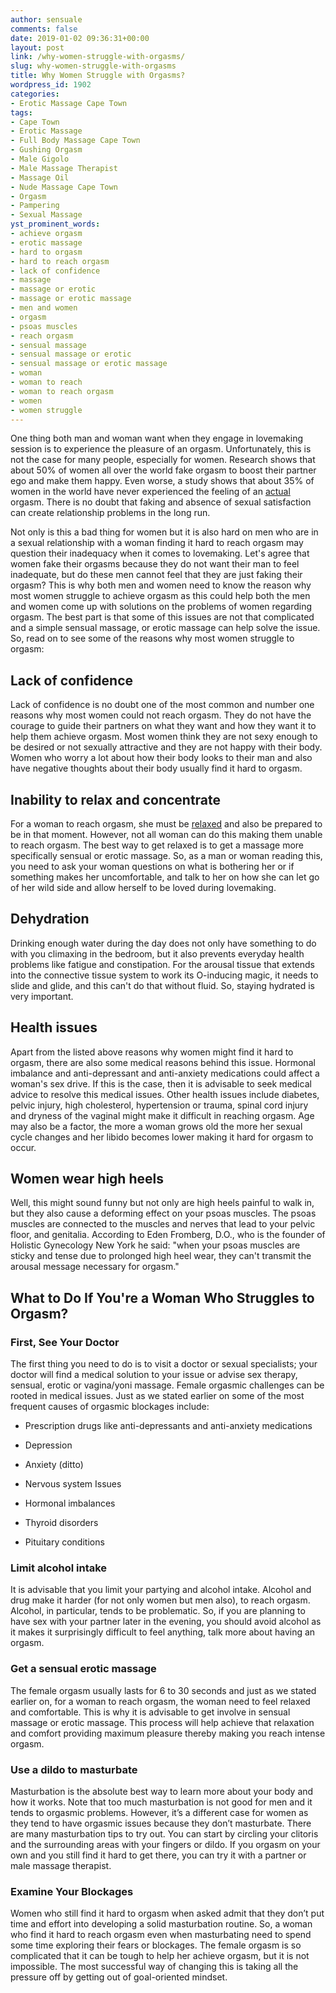 ```yaml
---
author: sensuale
comments: false
date: 2019-01-02 09:36:31+00:00
layout: post
link: /why-women-struggle-with-orgasms/
slug: why-women-struggle-with-orgasms
title: Why Women Struggle with Orgasms?
wordpress_id: 1902
categories:
- Erotic Massage Cape Town
tags:
- Cape Town
- Erotic Massage
- Full Body Massage Cape Town
- Gushing Orgasm
- Male Gigolo
- Male Massage Therapist
- Massage Oil
- Nude Massage Cape Town
- Orgasm
- Pampering
- Sexual Massage
yst_prominent_words:
- achieve orgasm
- erotic massage
- hard to orgasm
- hard to reach orgasm
- lack of confidence
- massage
- massage or erotic
- massage or erotic massage
- men and women
- orgasm
- psoas muscles
- reach orgasm
- sensual massage
- sensual massage or erotic
- sensual massage or erotic massage
- woman
- woman to reach
- woman to reach orgasm
- women
- women struggle
---
```


One thing both man and woman want when they engage in lovemaking session is to experience the pleasure of an orgasm. Unfortunately, this is not the case for many people, especially for women. Research shows that about 50% of women all over the world fake orgasm to boost their partner ego and make them happy. Even worse, a study shows that about 35% of women in the world have never experienced the feeling of an [actual](/stop-faking-an-orgasm/) orgasm. There is no doubt that faking and absence of sexual satisfaction can create relationship problems in the long run.

Not only is this a bad thing for women but it is also hard on men who are in a sexual relationship with a woman finding it hard to reach orgasm may question their inadequacy when it comes to lovemaking. Let's agree that women fake their orgasms because they do not want their man to feel inadequate, but do these men cannot feel that they are just faking their orgasm? This is why both men and women need to know the reason why most women struggle to achieve orgasm as this could help both the men and women come up with solutions on the problems of women regarding orgasm. The best part is that some of this issues are not that complicated and a simple sensual massage, or erotic massage can help solve the issue. So, read on to see some of the reasons why most women struggle to orgasm:


## Lack of confidence


Lack of confidence is no doubt one of the most common and number one reasons why most women could not reach orgasm. They do not have the courage to guide their partners on what they want and how they want it to help them achieve orgasm. Most women think they are not sexy enough to be desired or not sexually attractive and they are not happy with their body. Women who worry a lot about how their body looks to their man and also have negative thoughts about their body usually find it hard to orgasm.


## Inability to relax and concentrate


For a woman to reach orgasm, she must be [relaxed](/orgasms-and-relaxation/) and also be prepared to be in that moment. However, not all woman can do this making them unable to reach orgasm. The best way to get relaxed is to get a massage more specifically sensual or erotic massage. So, as a man or woman reading this, you need to ask your woman questions on what is bothering her or if something makes her uncomfortable, and talk to her on how she can let go of her wild side and allow herself to be loved during lovemaking.


## Dehydration


Drinking enough water during the day does not only have something to do with you climaxing in the bedroom, but it also prevents everyday health problems like fatigue and constipation. For the arousal tissue that extends into the connective tissue system to work its O-inducing magic, it needs to slide and glide, and this can't do that without fluid. So, staying hydrated is very important.


## Health issues


Apart from the listed above reasons why women might find it hard to orgasm, there are also some medical reasons behind this issue. Hormonal imbalance and anti-depressant and anti-anxiety medications could affect a woman's sex drive. If this is the case, then it is advisable to seek medical advice to resolve this medical issues. Other health issues include diabetes, pelvic injury, high cholesterol, hypertension or trauma, spinal cord injury and dryness of the vaginal might make it difficult in reaching orgasm. Age may also be a factor, the more a woman grows old the more her sexual cycle changes and her libido becomes lower making it hard for orgasm to occur.


## Women wear high heels


Well, this might sound funny but not only are high heels painful to walk in, but they also cause a deforming effect on your psoas muscles. The psoas muscles are connected to the muscles and nerves that lead to your pelvic floor, and genitalia. According to Eden Fromberg, D.O., who is the founder of Holistic Gynecology New York he said: "when your psoas muscles are sticky and tense due to prolonged high heel wear, they can't transmit the arousal message necessary for orgasm."


## What to Do If You're a Woman Who Struggles to Orgasm?




### First, See Your Doctor


The first thing you need to do is to visit a doctor or sexual specialists; your doctor will find a medical solution to your issue or advise sex therapy, sensual, erotic or vagina/yoni massage. Female orgasmic challenges can be rooted in medical issues. Just as we stated earlier on some of the most frequent causes of orgasmic blockages include:




  * Prescription drugs like anti-depressants and anti-anxiety medications


  * Depression


  * Anxiety (ditto)


  * Nervous system Issues


  * Hormonal imbalances


  * Thyroid disorders


  * Pituitary conditions




### Limit alcohol intake


It is advisable that you limit your partying and alcohol intake. Alcohol and drug make it harder (for not only women but men also), to reach orgasm. Alcohol, in particular, tends to be problematic. So, if you are planning to have sex with your partner later in the evening, you should avoid alcohol as it makes it surprisingly difficult to feel anything, talk more about having an orgasm.


### Get a sensual erotic massage


The female orgasm usually lasts for 6 to 30 seconds and just as we stated earlier on, for a woman to reach orgasm, the woman need to feel relaxed and comfortable. This is why it is advisable to get involve in sensual massage or erotic massage. This process will help achieve that relaxation and comfort providing maximum pleasure thereby making you reach intense orgasm.


### Use a dildo to masturbate


Masturbation is the absolute best way to learn more about your body and how it works. Note that too much masturbation is not good for men and it tends to orgasmic problems. However, it’s a different case for women as they tend to have orgasmic issues because they don’t masturbate. There are many masturbation tips to try out. You can start by circling your clitoris and the surrounding areas with your fingers or dildo. If you orgasm on your own and you still find it hard to get there, you can try it with a partner or male massage therapist.


### Examine Your Blockages


Women who still find it hard to orgasm when asked admit that they don’t put time and effort into developing a solid masturbation routine. So, a woman who find it hard to reach orgasm even when masturbating need to spend some time exploring their fears or blockages. The female orgasm is so complicated that it can be tough to help her achieve orgasm, but it is not impossible. The most successful way of changing this is taking all the pressure off by getting out of goal-oriented mindset.
